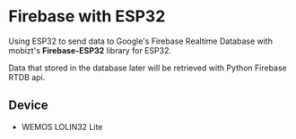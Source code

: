 # Firebase with ESP32   
Using ESP32 to send data to Google's Firebase Realtime Database with mobizt's **Firebase-ESP32** library for ESP32.

Data that stored in the database later will be retrieved with Python Firebase RTDB api.
## Device 
* WEMOS LOLIN32 Lite
